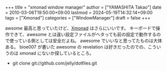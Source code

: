 +++
title = "xmonad window manager"
author = ["YAMASHITA Takao"]
date = 2010-03-06T19:50:00+09:00
lastmod = 2024-05-19T14:32:14+09:00
tags = ["Xmonad"]
categories = ["WindowManager"]
draft = false
+++

awsome 最高と思っていたけど、[Xmonad](http://xmonad.org/)
はさらにいいです。 キーボードで操作できて、awesome
とは違い設定ファイルがヘタっても前の設定で動作するので使っている側としては安全だよね。
awesome でいいなと思ってたものは大体ある。 bioe007 が書いた awesome の
revelation は好きだったのでの、こういうのは xmonad
にないか探しているところ。

-   git clone git://github.com/jelly/dotfiles.git
